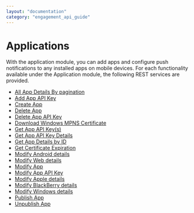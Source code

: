 ```yaml
---
layout: "documentation"
category: "engagement_api_guide"
---
```

                          


Applications
============

With the application module, you can add apps and configure push notifications to any installed apps on mobile devices. For each functionality available under the Application module, the following REST services are provided.

*   [All App Details By pagination](All_App_Details_By_pagination.html)
*   [Add App API Key](AddAppApiKey.html)
*   [Create App](Create_App.html)
*   [Delete App](Delete_App.html)
*   [Delete App API Key](DelAppApiKey.html)
*   [Download Windows MPNS Certificate](Download_Windows_MPNS_Certificate.html)
*   [Get App API Key(s)](GetAppApiKey.html)
*   [Get App API Key Details](GetAppApiKeyDetails.html)
*   [Get App Details by ID](Get_Details_-Application.html)
*   [Get Certificate Expiration](Get_Cert_Expiration.html)
*   [Modify Android details](Modify_Android_details.html)
*   [Modify Web details](Modify_Web_details.html)
*   [Modify App](Modify_App.html)
*   [Modify App API Key](ModifyAppApiKey.html)
*   [Modify Apple details](Modify_Apple_details.html)
*   [Modify BlackBerry details](Modify_blackberry_details.html)
*   [Modify Windows details](Modify_Windows_details.html)
*   [Publish App](Publish_App.html)
*   [Unpublish App](unPublish_App.html)
